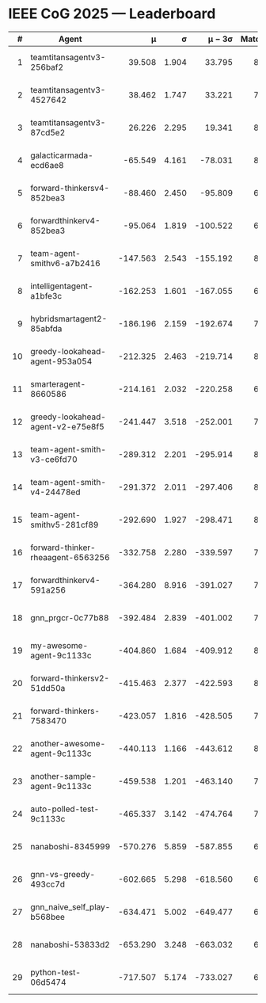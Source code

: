 # IEEE CoG 2025 — Leaderboard

| # | Agent | μ | σ | μ − 3σ | Matches | Updated |
|---:|---|---:|---:|---:|---:|---|
| 1 | teamtitansagentv3-256baf2 | 39.508 | 1.904 | 33.795 | 8380 | 2025-08-20 09:07 |
| 2 | teamtitansagentv3-4527642 | 38.462 | 1.747 | 33.221 | 7734 | 2025-08-20 09:07 |
| 3 | teamtitansagentv3-87cd5e2 | 26.226 | 2.295 | 19.341 | 8706 | 2025-08-20 09:07 |
| 4 | galacticarmada-ecd6ae8 | -65.549 | 4.161 | -78.031 | 8180 | 2025-08-20 09:07 |
| 5 | forward-thinkersv4-852bea3 | -88.460 | 2.450 | -95.809 | 6847 | 2025-08-20 09:07 |
| 6 | forwardthinkerv4-852bea3 | -95.064 | 1.819 | -100.522 | 6600 | 2025-08-20 09:07 |
| 7 | team-agent-smithv6-a7b2416 | -147.563 | 2.543 | -155.192 | 8000 | 2025-08-20 09:07 |
| 8 | intelligentagent-a1bfe3c | -162.253 | 1.601 | -167.055 | 6780 | 2025-08-20 09:07 |
| 9 | hybridsmartagent2-85abfda | -186.196 | 2.159 | -192.674 | 7410 | 2025-08-20 09:07 |
| 10 | greedy-lookahead-agent-953a054 | -212.325 | 2.463 | -219.714 | 8004 | 2025-08-20 09:07 |
| 11 | smarteragent-8660586 | -214.161 | 2.032 | -220.258 | 6963 | 2025-08-20 09:07 |
| 12 | greedy-lookahead-agent-v2-e75e8f5 | -241.447 | 3.518 | -252.001 | 7864 | 2025-08-20 09:07 |
| 13 | team-agent-smith-v3-ce6fd70 | -289.312 | 2.201 | -295.914 | 8822 | 2025-08-20 09:07 |
| 14 | team-agent-smith-v4-24478ed | -291.372 | 2.011 | -297.406 | 8742 | 2025-08-20 09:07 |
| 15 | team-agent-smithv5-281cf89 | -292.690 | 1.927 | -298.471 | 8280 | 2025-08-20 09:07 |
| 16 | forward-thinker-rheaagent-6563256 | -332.758 | 2.280 | -339.597 | 7520 | 2025-08-20 09:07 |
| 17 | forwardthinkerv4-591a256 | -364.280 | 8.916 | -391.027 | 7126 | 2025-08-20 09:07 |
| 18 | gnn_prgcr-0c77b88 | -392.484 | 2.839 | -401.002 | 7550 | 2025-08-20 09:07 |
| 19 | my-awesome-agent-9c1133c | -404.860 | 1.684 | -409.912 | 8480 | 2025-08-20 09:07 |
| 20 | forward-thinkersv2-51dd50a | -415.463 | 2.377 | -422.593 | 8380 | 2025-08-20 09:07 |
| 21 | forward-thinkers-7583470 | -423.057 | 1.816 | -428.505 | 7480 | 2025-08-20 09:07 |
| 22 | another-awesome-agent-9c1133c | -440.113 | 1.166 | -443.612 | 8820 | 2025-08-20 09:07 |
| 23 | another-sample-agent-9c1133c | -459.538 | 1.201 | -463.140 | 7820 | 2025-08-20 09:07 |
| 24 | auto-polled-test-9c1133c | -465.337 | 3.142 | -474.764 | 7740 | 2025-08-20 09:07 |
| 25 | nanaboshi-8345999 | -570.276 | 5.859 | -587.855 | 6940 | 2025-08-20 09:07 |
| 26 | gnn-vs-greedy-493cc7d | -602.665 | 5.298 | -618.560 | 6460 | 2025-08-20 09:07 |
| 27 | gnn_naive_self_play-b568bee | -634.471 | 5.002 | -649.477 | 6840 | 2025-08-20 09:07 |
| 28 | nanaboshi-53833d2 | -653.290 | 3.248 | -663.032 | 6160 | 2025-08-20 09:07 |
| 29 | python-test-06d5474 | -717.507 | 5.174 | -733.027 | 6690 | 2025-08-20 09:07 |
